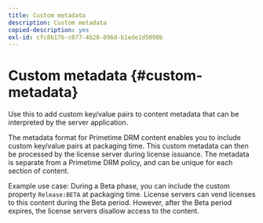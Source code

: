 ```yaml
---
title: Custom metadata
description: Custom metadata
copied-description: yes
exl-id: cfc8b17b-c077-4b28-896d-b1ede1d5090b
---
```

# Custom metadata {#custom-metadata}

Use this to add custom key/value pairs to content metadata that can be interpreted by the server application.

The metadata format for Primetime DRM content enables you to include custom key/value pairs at packaging time. This custom metadata can then be processed by the license server during license issuance. The metadata is separate from a Primetime DRM policy, and can be unique for each section of content.

Example use case: During a Beta phase, you can include the custom property `Release:BETA` at packaging time. License servers can vend licenses to this content during the Beta period. However, after the Beta period expires, the license servers disallow access to the content.
